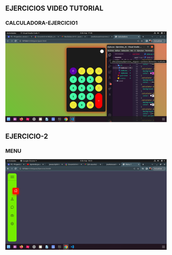 ## EJERCICIOS VIDEO TUTORIAL

### CALCULADORA-EJERCICIO1
![CALCULADORA](./img/calculadora.png)

## EJERCICIO-2

### MENU
![MENU](./img/MENU.png)


